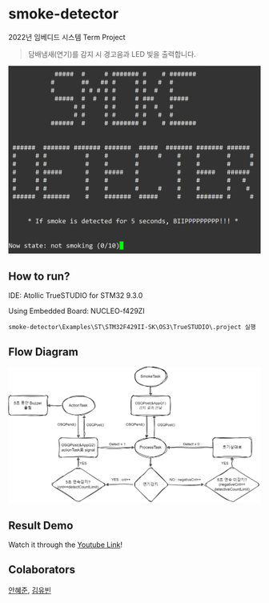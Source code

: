 # smoke-detector
2022년 임베디드 시스템 Term Project

> 담배냄새(연기)를 감지 시 경고음과 LED 빛을 출력합니다.

![image](/images/smoke-detector-userInterface.png)

## How to run?
IDE: Atollic TrueSTUDIO for STM32 9.3.0

Using Embedded Board: NUCLEO-f429ZI

```
smoke-detector\Examples\ST\STM32F429II-SK\OS3\TrueSTUDIO\.project 실행 
```

## Flow Diagram
![flow-image](/images/smoke-detector-DFD.png)

## Result Demo
Watch it through the [Youtube Link](https://www.youtube.com/watch?v=fxReEu6GE9A)!

## Colaborators
 [안혜준](https://github.com/jagaldol), [김유빈](https://github.com/gogumaC)
